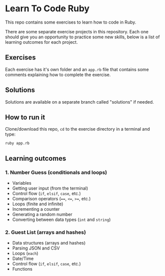 Learn To Code Ruby
==================

This repo contains some exercises to learn how to code in Ruby.

There are some separate exercise projects in this repository. Each one should
give you an opportunity to practice some new skills, below is a list of learning
outcomes for each project.


Exercises
---------

Each exercise has it's own folder and an `app.rb` file that contains some
comments explaining how to complete the exercise.


Solutions
---------

Solutions are available on a separate branch called "solutions" if needed.


How to run it
-------------

Clone/download this repo, `cd` to the exercise directory in a terminal and type:

```
ruby app.rb
```

Learning outcomes
-----------------

### 1. Number Guess (conditionals and loops)

  - Variables
  - Getting user input (from the terminal)
  - Control flow (`if`, `elsif`, `case`, etc.)
  - Comparison operators (`==`, `<=`, `>=`, etc.)
  - Loops (finite and infinite)
  - Incrementing a counter
  - Generating a random number
  - Converting between data types (`int` and `string`)


### 2. Guest List (arrays and hashes)

  - Data structures (arrays and hashes)
  - Parsing JSON and CSV
  - Loops (`each`)
  - Date/Time
  - Control flow (`if`, `elsif`, `case`, etc.)
  - Functions
